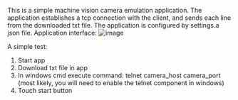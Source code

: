 This is a simple machine vision camera emulation application.
The application establishes a tcp connection with the client, and sends each line from the downloaded txt file.
The application is configured by settings.a json file.
Application interface:
![image](https://github.com/user-attachments/assets/61d8c645-eac7-4da2-a293-63982da31fa0)

A simple test:
1. Start app
2. Download txt file in app
3. In windows cmd execute command: telnet camera_host camera_port (most likely, you will need to enable the telnet component in windows)
4. Touch start button


